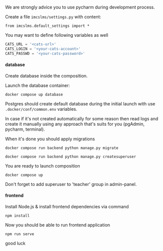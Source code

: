 We are strongly advice you to use pycharm during development process.

Create a file `imcslms/settings.py` with content:

```from imcslms.default_settings import *```

You may want to define following variables as well
```python
CATS_URL = '<cats-url>'
CATS_LOGIN = '<your-cats-account>'
CATS_PASSWD = '<your-cats-password>'
```
#### database
Create database inside the composition.

Launch the database container:
```shell
docker compose up database
```

Postgres should create default database during the initial launch
with use `.docker/conf/common.env` variables.

In case if it's not created automatically for some reason
then read logs and create it manually
using any approach that's suits for you (pgAdmin, pycharm, terminal).

When it's done you should apply migrations

```shell
docker compose run backend python manage.py migrate
```
```shell
docker compose run backend python manage.py createsuperuser
```

You are ready to launch composition
```shell
docker compose up
```

Don't forget to add superuser to 'teacher' group in admin-panel.

#### frontend
Install Node.js & install frontend dependencies via command
```shell
npm install
```
Now you should be able to run frontend application
```shell
npm run serve
```
good luck

